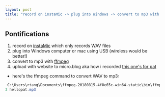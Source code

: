 ```yaml
---
layout: post
title: "record on instaMic -> plug into Windows -> convert to mp3 with ffmpeg -> upload with website to micro.blog aka how i recorded this one's for pat"
---
```


## Pontifications

1. record on [instaMic](https://instamic.io/pages/instamic-support-mobile-app) which only records WAV files
1. plug into Windows computer or mac  using USB (wireless would be better!)
1. convert to mp3 with [ffmpeg](https://ffmpeg.zeranoe.com/builds/)
1. upload with website to micro.blog aka how i recorded [this one's for pat](http://roland.micro.blog/2018/08/15/this-ones-for.html)

* here's the ffmpeg command to convert WAV to mp3:
```powershell
 C:\Users\rtang\Documents\ffmpeg-20180815-4f8e65c-win64-static\bin\ffmpeg.exe -i D:\IST_0007.wav -f mp
3 hellopat.mp3
```
